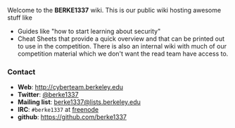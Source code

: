 Welcome to the **BERKE1337** wiki. This is our public wiki hosting awesome stuff like
* Guides like "how to start learning about security"
* Cheat Sheets that provide a quick overview and that can be printed out to use in the competition.
There is also an internal wiki with much of our competition material which we don't want the read team have access to.

### Contact
- **Web**: http://cyberteam.berkeley.edu
- **Twitter**: [@berke1337](https://twitter.com/berke1337)
- **Mailing list**: berke1337@lists.berkeley.edu
- **IRC**: `#berke1337` at [freenode](http://freenode.net)
- **github**: https://github.com/berke1337
